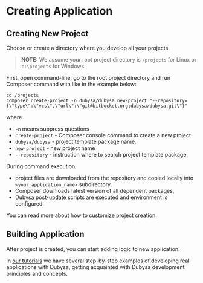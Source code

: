 # Creating Application #

## Creating New Project

Choose or create a directory where you develop all your projects.

>**NOTE:** We assume your root project directory is `/projects` for Linux or `c:\projects` for Windows.

First, open command-line, go to the root project directory and run Composer command with like in the example below:

    cd /projects
    composer create-project -n dubysa/dubysa new-project "--repository={\"type\":\"vcs\",\"url\":\"git@bitbucket.org:dubysa/dubysa.git\"}"

where

 - `-n` means suppress questions
 - `create-project` - Composer console command to create a new project
 - `dubysa/dubysa` - project template package name.   
 - `new-project` - new project name
 - `--repository` - instruction where to search project template package.  
 
During command execution, 

 - project files are downloaded from the repository and copied locally into `<your_application_name>` subdirectory,
 - Composer downloads latest version of all dependent packages,
 - Dubysa post-update scripts are executed and environment is configured.
 
You can read more about how to [customize project creation](../../php-development/dubysa-console-commands.html#composer-create-project).

## Building Application

After project is created, you can start adding logic to new application.

In [our tutorials](../../tutorials.html) we have several step-by-step examples of developing real applications with Dubysa, getting acquainted with Dubysa development principles and concepts.

